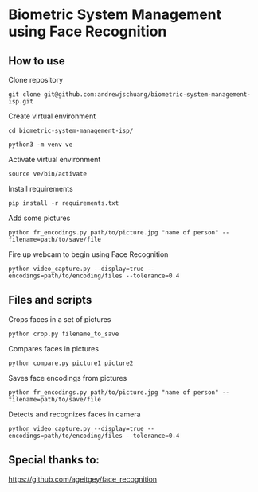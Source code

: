 # Biometric System Management using Face Recognition

## How to use

Clone repository

`git clone git@github.com:andrewjschuang/biometric-system-management-isp.git`

Create virtual environment

`cd biometric-system-management-isp/`

`python3 -m venv ve`

Activate virtual environment

`source ve/bin/activate`

Install requirements

`pip install -r requirements.txt`

Add some pictures

`python fr_encodings.py path/to/picture.jpg "name of person" --filename=path/to/save/file`

Fire up webcam to begin using Face Recognition

`python video_capture.py --display=true --encodings=path/to/encoding/files --tolerance=0.4`

## Files and scripts

Crops faces in a set of pictures

`python crop.py filename_to_save`

Compares faces in pictures

`python compare.py picture1 picture2`

Saves face encodings from pictures

`python fr_encodings.py path/to/picture.jpg "name of person" --filename=path/to/save/file`

Detects and recognizes faces in camera

`python video_capture.py --display=true --encodings=path/to/encoding/files --tolerance=0.4`

## Special thanks to:

https://github.com/ageitgey/face_recognition